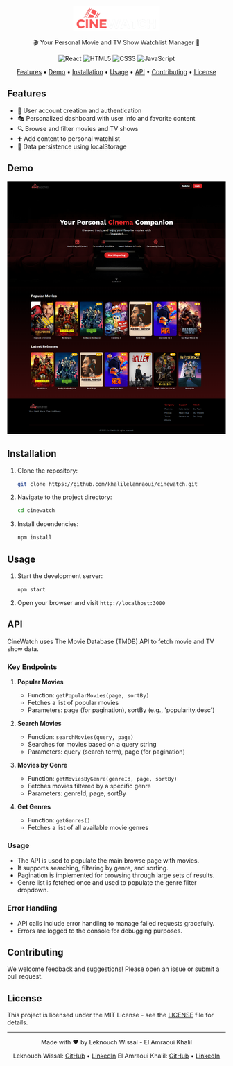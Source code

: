 <div align="center">
  <img src="./src/img/cinewatch.png"
  alt="CineWatch Logo" width="200">


  🎬 Your Personal Movie and TV Show Watchlist Manager 🍿

  ![React](https://img.shields.io/badge/React-20232A?style=for-the-badge&logo=react&logoColor=61DAFB) ![HTML5](https://img.shields.io/badge/HTML5-E34F26?style=for-the-badge&logo=html5&logoColor=white) ![CSS3](https://img.shields.io/badge/CSS3-1572B6?style=for-the-badge&logo=css3&logoColor=white) ![JavaScript](https://img.shields.io/badge/JavaScript-F7DF1E?style=for-the-badge&logo=javascript&logoColor=black)

  [Features](#features) • [Demo](#demo) • [Installation](#installation) • [Usage](#usage) • [API](#api) • [Contributing](#contributing) • [License](#license)

</div>

## Features

- 👤 User account creation and authentication
- 🎭 Personalized dashboard with user info and favorite content
- 🔍 Browse and filter movies and TV shows
- ➕ Add content to personal watchlist
- 💾 Data persistence using localStorage

## Demo

<img src="./webapp.png" alt="CineWatch Webapp" />

## Installation

1. Clone the repository:
   ```sh
   git clone https://github.com/khalilelamraoui/cinewatch.git
   ```
2. Navigate to the project directory:
   ```sh
   cd cinewatch
   ```
3. Install dependencies:
   ```sh
   npm install
   ```

## Usage

1. Start the development server:
   ```sh
   npm start
   ```
2. Open your browser and visit `http://localhost:3000`

## API
CineWatch uses The Movie Database (TMDB) API to fetch movie and TV show data.

### Key Endpoints

1. **Popular Movies**
   - Function: `getPopularMovies(page, sortBy)`
   - Fetches a list of popular movies
   - Parameters: page (for pagination), sortBy (e.g., 'popularity.desc')

2. **Search Movies**
   - Function: `searchMovies(query, page)`
   - Searches for movies based on a query string
   - Parameters: query (search term), page (for pagination)

3. **Movies by Genre**
   - Function: `getMoviesByGenre(genreId, page, sortBy)`
   - Fetches movies filtered by a specific genre
   - Parameters: genreId, page, sortBy

4. **Get Genres**
   - Function: `getGenres()`
   - Fetches a list of all available movie genres

### Usage

- The API is used to populate the main browse page with movies.
- It supports searching, filtering by genre, and sorting.
- Pagination is implemented for browsing through large sets of results.
- Genre list is fetched once and used to populate the genre filter dropdown.

### Error Handling

- API calls include error handling to manage failed requests gracefully.
- Errors are logged to the console for debugging purposes.


## Contributing

We welcome feedback and suggestions! Please open an issue or submit a pull request.

## License

This project is licensed under the MIT License - see the [LICENSE](./LICENSE) file for details.

---

<div align="center">
  Made with ❤️ by Leknouch Wissal - El Amraoui Khalil

  Leknouch Wissal: [GitHub](https://github.com/Clear008) • [LinkedIn](https://www.linkedin.com/in/wissal-leknouch-420181313/)
  El Amraoui Khalil: [GitHub](https://github.com/khalilelamraoui) • [LinkedIn](https://www.linkedin.com/in/khalil-el-amraoui-5834a9216/)
</div>